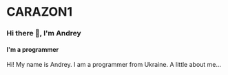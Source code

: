 # CARAZON1

### Hi there 👋, I'm Andrey
#### I'm a programmer
Hi! My name is Andrey. I am a programmer from Ukraine. A little about me...
